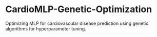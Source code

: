 # CardioMLP-Genetic-Optimization
Optimizing MLP for cardiovascular disease prediction using genetic algorithms for hyperparameter tuning.

